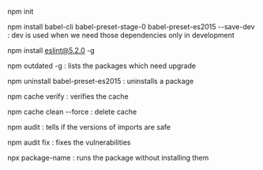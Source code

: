  npm init
 
 npm install babel-cli babel-preset-stage-0 babel-preset-es2015 --save-dev : dev is used when we need those dependencies only in development 

 npm install eslint@5.2.0 -g

 npm outdated -g : lists the packages which need upgrade

 npm uninstall babel-preset-es2015 : uninstalls a package

 npm cache verify : verifies the cache

 npm cache clean --force : delete cache

 npm audit : tells if the versions of imports are safe
 
 npm audit fix : fixes the vulnerabilities

 npx package-name : runs the package without installing them

